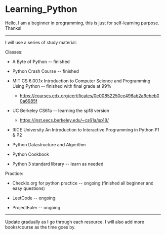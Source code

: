 # Learning_Python

Hello, I am a beginner in programming, this is just for self-learning purpose.
Thanks!

---
I will use a series of study material:

Classes:
* A Byte of Python -- finished

* Python Crash Course -- finished

* MIT CS 6.00.1x Introduction to Computer Science and Programming Using Python -- finished with final grade at 99%
  * https://courses.edx.org/certificates/0e00852250ce496ab2a6ebeb00a6985f

* UC Berkeley CS61a -- learning the sp18 version
  * https://inst.eecs.berkeley.edu/~cs61a/sp18/
  
* RICE University An Introduction to Interactive Programming in Python P1 & P2

* Python Datastructure and Algorithm

* Python Cookbook

* Python 3 standard library -- learn as needed

Practice:
* Checkio.org for python practice -- ongoing (finished all beginner and easy questions)

* LeetCode -- ongoing

* ProjectEuler -- ongoing


---
Update gradually as I go through each resource.
I will also add more books/course as the time goes by.
